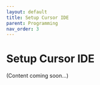 ```yaml
---
layout: default
title: Setup Cursor IDE
parent: Programming
nav_order: 3
---
```


# Setup Cursor IDE

(Content coming soon...)
